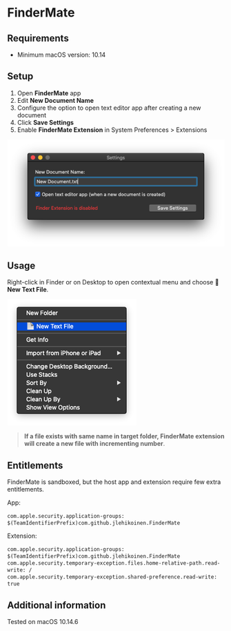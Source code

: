 # FinderMate

## Requirements

- Minimum macOS version: 10.14

## Setup

1. Open **FinderMate** app
2. Edit **New Document Name**
3. Configure the option to open text editor app after creating a new document
4. Click **Save Settings**
5. Enable **FinderMate Extension** in System Preferences > Extensions

![Settings](settings.png)

## Usage

Right-click in Finder or on Desktop to open contextual menu and choose **📄 New Text File**.

![Contextual menu](contextual-menu.png)

> **If a file exists with same name in target folder, FinderMate extension will create a new file with incrementing number**.

## Entitlements

FinderMate is sandboxed, but the host app and extension require few extra entitlements.

App:

```
com.apple.security.application-groups: $(TeamIdentifierPrefix)com.github.jlehikoinen.FinderMate
```

Extension:

```
com.apple.security.application-groups: $(TeamIdentifierPrefix)com.github.jlehikoinen.FinderMate
com.apple.security.temporary-exception.files.home-relative-path.read-write: /
com.apple.security.temporary-exception.shared-preference.read-write: true
```

## Additional information

Tested on macOS 10.14.6